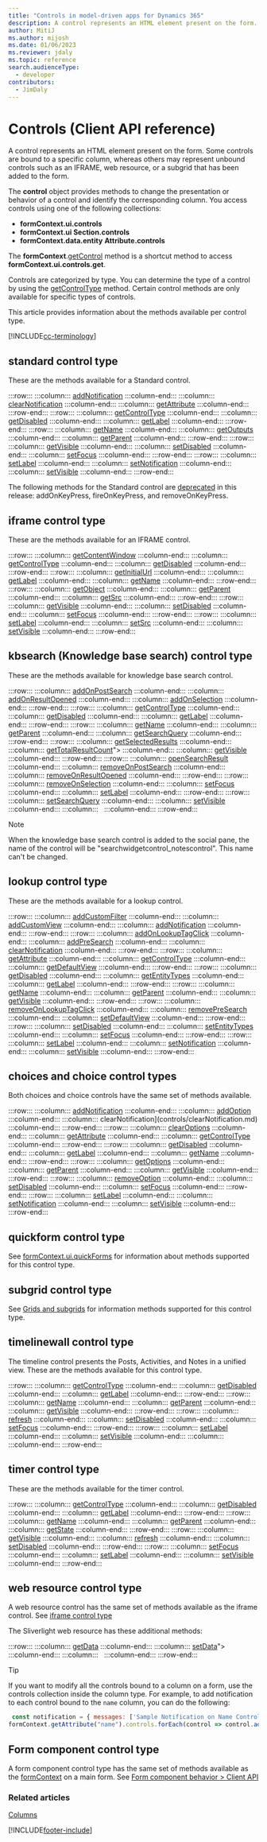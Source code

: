 ```yaml
---
title: "Controls in model-driven apps for Dynamics 365"
description: A control represents an HTML element present on the form.
author: MitiJ
ms.author: mijosh
ms.date: 01/06/2023
ms.reviewer: jdaly
ms.topic: reference
search.audienceType: 
  - developer
contributors:
  - JimDaly
---
```

# Controls (Client API reference)

A control represents an HTML element present on the form. Some controls are bound to a specific column, whereas others may represent unbound controls such as an IFRAME, web resource, or a subgrid that has been added to the form. 

The **control** object provides methods to change the presentation or behavior of a control and identify the corresponding column. You access controls using one of the following collections: 

- **formContext.ui.controls**
- **formContext.ui Section.controls**
- **formContext.data.entity** **Attribute.controls**

The **formContext**.[getControl](controls/getControl.md) method is a shortcut method to access **formContext.ui.controls.get**. 

Controls are categorized by type. You can determine the type of a control by using the [getControlType](controls/getControlType.md) method. Certain control methods are only available for specific types of controls.

This article provides information about the methods available per control type. 

[!INCLUDE[cc-terminology](../../../data-platform/includes/cc-terminology.md)]

## standard control type

These are the methods available for a Standard control.

:::row:::
   :::column:::
      [addNotification](controls/addNotification.md)
   :::column-end:::
   :::column:::
      [clearNotification](controls/clearNotification.md)
   :::column-end:::
   :::column:::
      [getAttribute](controls/getAttribute.md)
   :::column-end:::
:::row-end:::
:::row:::
   :::column:::
      [getControlType](controls/getControlType.md)
   :::column-end:::
   :::column:::
      [getDisabled](controls/getDisabled.md)
   :::column-end:::
   :::column:::
      [getLabel](controls/getLabel.md)
   :::column-end:::
:::row-end:::
:::row:::
   :::column:::
      [getName](controls/getName.md)
   :::column-end:::
   :::column:::
      [getOutputs](controls/getoutputs.md)
   :::column-end:::
   :::column:::
      [getParent](controls/getParent.md)
   :::column-end:::
:::row-end:::
:::row:::
   :::column:::
      [getVisible](controls/getVisible.md)
   :::column-end:::
   :::column:::
      [setDisabled](controls/setDisabled.md)
   :::column-end:::
   :::column:::
      [setFocus](controls/setFocus.md)
   :::column-end:::
:::row-end:::
:::row:::
   :::column:::
      [setLabel](controls/setLabel.md)
   :::column-end:::
   :::column:::
      [setNotification](controls/setNotification.md)
   :::column-end:::
   :::column:::
      [setVisible](controls/setVisible.md)
   :::column-end:::
:::row-end:::


The following methods for the Standard control are [deprecated](/dynamics365/get-started/whats-new/customer-engagement/important-changes-coming#some-client-apis-are-deprecated) in this release: addOnKeyPress, fireOnKeyPress, and removeOnKeyPress.

## iframe control type

These are the methods available for an IFRAME control.

:::row:::
   :::column:::
      [getContentWindow](controls/getContentWindow.md)
   :::column-end:::
   :::column:::
      [getControlType](controls/getControlType.md)
   :::column-end:::
   :::column:::
      [getDisabled](controls/getDisabled.md)
   :::column-end:::
:::row-end:::
:::row:::
   :::column:::
      [getInitialUrl](controls/getInitialUrl.md)
   :::column-end:::
   :::column:::
      [getLabel](controls/getLabel.md)
   :::column-end:::
   :::column:::
      [getName](controls/getName.md)
   :::column-end:::
:::row-end:::
:::row:::
   :::column:::
      [getObject](controls/getObject.md)
   :::column-end:::
   :::column:::
      [getParent](controls/getParent.md)
   :::column-end:::
   :::column:::
      [getSrc](controls/getSrc.md)
   :::column-end:::
:::row-end:::
:::row:::
   :::column:::
      [getVisible](controls/getVisible.md)
   :::column-end:::
   :::column:::
      [setDisabled](controls/setDisabled.md)
   :::column-end:::
   :::column:::
      [setFocus](controls/setFocus.md)
   :::column-end:::
:::row-end:::
:::row:::
   :::column:::
      [setLabel](controls/setLabel.md)
   :::column-end:::
   :::column:::
      [setSrc](controls/setSrc.md)
   :::column-end:::
   :::column:::
      [setVisible](controls/setVisible.md)
   :::column-end:::
:::row-end:::

## kbsearch (Knowledge base search) control type

These are the methods available for knowledge base search control.

:::row:::
   :::column:::
      [addOnPostSearch](controls/addOnPostSearch.md)
   :::column-end:::
   :::column:::
      [addOnResultOpened](controls/addOnResultOpened.md)
   :::column-end:::
   :::column:::
      [addOnSelection](controls/addOnSelection.md)
   :::column-end:::
:::row-end:::
:::row:::
   :::column:::
      [getControlType](controls/getControlType.md)
   :::column-end:::
   :::column:::
      [getDisabled](controls/getDisabled.md)
   :::column-end:::
   :::column:::
      [getLabel](controls/getLabel.md)
   :::column-end:::
:::row-end:::
:::row:::
   :::column:::
      [getName](controls/getName.md)
   :::column-end:::
   :::column:::
      [getParent](controls/getParent.md)
   :::column-end:::
   :::column:::
      [getSearchQuery](controls/getSearchQuery.md)
   :::column-end:::
:::row-end:::
:::row:::
   :::column:::
      [getSelectedResults](controls/getSelectedResults.md)
   :::column-end:::
   :::column:::
      [getTotalResultCount](controls/getTotalResultCount.md)">
   :::column-end:::
   :::column:::
      [getVisible](controls/getVisible.md)
   :::column-end:::
:::row-end:::
:::row:::
   :::column:::
      [openSearchResult](controls/openSearchResult.md)
   :::column-end:::
   :::column:::
      [removeOnPostSearch](controls/removeOnPostSearch.md)
   :::column-end:::
   :::column:::
      [removeOnResultOpened](controls/removeOnResultOpened.md)
   :::column-end:::
:::row-end:::
:::row:::
   :::column:::
      [removeOnSelection](controls/removeOnSelection.md)
   :::column-end:::
   :::column:::
      [setFocus](controls/setFocus.md)
   :::column-end:::
   :::column:::
      [setLabel](controls/setLabel.md)
   :::column-end:::
:::row-end:::
:::row:::
   :::column:::
      [setSearchQuery](controls/setSearchQuery.md)
   :::column-end:::
   :::column:::
      [setVisible](controls/setVisible.md)
   :::column-end:::
   :::column:::
      &nbsp;
   :::column-end:::
:::row-end:::



>[!NOTE]
>When the knowledge base search control is added to the social pane, the name of the control will be "searchwidgetcontrol_notescontrol". This name can't be changed. 

## lookup control type

These are the methods available for a lookup control.

:::row:::
   :::column:::
      [addCustomFilter](controls/addCustomFilter.md)
   :::column-end:::
   :::column:::
      [addCustomView](controls/addCustomView.md)
   :::column-end:::
   :::column:::
      [addNotification](controls/addNotification.md)
   :::column-end:::
:::row-end:::
:::row:::
   :::column:::
      [addOnLookupTagClick](controls/addOnLookupTagClick.md)
   :::column-end:::
   :::column:::
      [addPreSearch](controls/addPreSearch.md)
   :::column-end:::
   :::column:::
      [clearNotification](controls/clearNotification.md)
   :::column-end:::
:::row-end:::
:::row:::
   :::column:::
      [getAttribute](controls/getAttribute.md)
   :::column-end:::
   :::column:::
      [getControlType](controls/getControlType.md)
   :::column-end:::
   :::column:::
      [getDefaultView](controls/getDefaultView.md)
   :::column-end:::
:::row-end:::
:::row:::
   :::column:::
      [getDisabled](controls/getDisabled.md)
   :::column-end:::
   :::column:::
      [getEntityTypes](controls/getEntityTypes.md)
   :::column-end:::
   :::column:::
      [getLabel](controls/getLabel.md)
   :::column-end:::
:::row-end:::
:::row:::
   :::column:::
      [getName](controls/getName.md)
   :::column-end:::
   :::column:::
      [getParent](controls/getParent.md)
   :::column-end:::
   :::column:::
      [getVisible](controls/getVisible.md)
   :::column-end:::
:::row-end:::
:::row:::
   :::column:::
      [removeOnLookupTagClick](controls/removeOnLookupTagClick.md)
   :::column-end:::
   :::column:::
      [removePreSearch](controls/removePreSearch.md)
   :::column-end:::
   :::column:::
      [setDefaultView](controls/setDefaultView.md)
   :::column-end:::
:::row-end:::
:::row:::
   :::column:::
      [setDisabled](controls/setDisabled.md)
   :::column-end:::
   :::column:::
      [setEntityTypes](controls/setEntityTypes.md)
   :::column-end:::
   :::column:::
      [setFocus](controls/setFocus.md)
   :::column-end:::
:::row-end:::
:::row:::
   :::column:::
      [setLabel](controls/setLabel.md)
   :::column-end:::
   :::column:::
      [setNotification](controls/setNotification.md)
   :::column-end:::
   :::column:::
      [setVisible](controls/setVisible.md)
   :::column-end:::
:::row-end:::




## choices and choice control types

Both choices and choice controls have the same set of methods available.

:::row:::
   :::column:::
      [addNotification](controls/addNotification.md)
   :::column-end:::
   :::column:::
      [addOption](controls/addOption.md)
   :::column-end:::
   :::column:::
      clearNotification](controls/clearNotification.md)
   :::column-end:::
:::row-end:::
:::row:::
   :::column:::
      [clearOptions](controls/clearOptions.md)
   :::column-end:::
   :::column:::
      [getAttribute](controls/getAttribute.md)
   :::column-end:::
   :::column:::
      [getControlType](controls/getControlType.md)
   :::column-end:::
:::row-end:::
:::row:::
   :::column:::
      [getDisabled](controls/getDisabled.md)
   :::column-end:::
   :::column:::
      [getLabel](controls/getLabel.md)
   :::column-end:::
   :::column:::
      [getName](controls/getName.md)
   :::column-end:::
:::row-end:::
:::row:::
   :::column:::
      [getOptions](controls/getOptions.md)
   :::column-end:::
   :::column:::
      [getParent](controls/getParent.md)
   :::column-end:::
   :::column:::
      [getVisible](controls/getVisible.md)
   :::column-end:::
:::row-end:::
:::row:::
   :::column:::
      [removeOption](controls/removeoption.md)
   :::column-end:::
   :::column:::
      [setDisabled](controls/setDisabled.md)
   :::column-end:::
   :::column:::
      [setFocus](controls/setFocus.md)
   :::column-end:::
:::row-end:::
:::row:::
   :::column:::
      [setLabel](controls/setLabel.md)
   :::column-end:::
   :::column:::
      [setNotification](controls/setNotification.md)
   :::column-end:::
   :::column:::
      [setVisible](controls/setVisible.md)
   :::column-end:::
:::row-end:::


## quickform control type

See [formContext.ui.quickForms](formcontext-ui-quickforms.md) for information about methods supported for this control type.

## subgrid control type

See [Grids and subgrids](grids.md) for information methods supported for this control type.

## timelinewall control type

The timeline control presents the Posts, Activities, and Notes in a unified view. These are the methods available for this control type.

:::row:::
   :::column:::
      [getControlType](controls/getControlType.md)
   :::column-end:::
   :::column:::
      [getDisabled](controls/getDisabled.md)
   :::column-end:::
   :::column:::
      [getLabel](controls/getLabel.md)
   :::column-end:::
:::row-end:::
:::row:::
   :::column:::
      [getName](controls/getName.md)
   :::column-end:::
   :::column:::
      [getParent](controls/getParent.md)
   :::column-end:::
   :::column:::
      [getVisible](controls/getVisible.md)
   :::column-end:::
:::row-end:::
:::row:::
   :::column:::
      [refresh](controls/refresh.md)
   :::column-end:::
   :::column:::
      [setDisabled](controls/setDisabled.md)
   :::column-end:::
   :::column:::
      [setFocus](controls/setFocus.md)
   :::column-end:::
:::row-end:::
:::row:::
   :::column:::
      [setLabel](controls/setLabel.md)
   :::column-end:::
   :::column:::
      [setVisible](controls/setVisible.md)
   :::column-end:::
   :::column:::
      &nbsp;
   :::column-end:::
:::row-end:::



## timer control type

These are the methods available for the timer control.

:::row:::
   :::column:::
      [getControlType](controls/getControlType.md)
   :::column-end:::
   :::column:::
      [getDisabled](controls/getDisabled.md)
   :::column-end:::
   :::column:::
      [getLabel](controls/getLabel.md)
   :::column-end:::
:::row-end:::
:::row:::
   :::column:::
      [getName](controls/getName.md)
   :::column-end:::
   :::column:::
      [getParent](controls/getParent.md)
   :::column-end:::
   :::column:::
      [getState](controls/getState.md)
   :::column-end:::
:::row-end:::
:::row:::
   :::column:::
      [getVisible](controls/getVisible.md)
   :::column-end:::
   :::column:::
      [refresh](controls/refresh.md)
   :::column-end:::
   :::column:::
      [setDisabled](controls/setDisabled.md)
   :::column-end:::
:::row-end:::
:::row:::
   :::column:::
      [setFocus](controls/setFocus.md)
   :::column-end:::
   :::column:::
      [setLabel](controls/setLabel.md)
   :::column-end:::
   :::column:::
      [setVisible](controls/setVisible.md)
   :::column-end:::
:::row-end:::


## web resource control type

A web resource control has the same set of methods available as the iframe control. See [iframe control type](#iframe-control-type)

The Sliverlight web resource has these additional methods: 

:::row:::
   :::column:::
      [getData](controls/getData.md)
   :::column-end:::
   :::column:::
      [setData](controls/setData.md)">
   :::column-end:::
   :::column:::
      &nbsp;
   :::column-end:::
:::row-end:::




> [!TIP]
> If you want to modify all the controls bound to a column on a form, use the controls collection inside the column type. For example, to add notification to each control bound to the `name` column, you can do the following:
 >  ```JavaScript
 >   const notification = { messages: ['Sample Notification on Name Controls'], notificationLevel: 'RECOMMENDATION', uniqueId: 'my_unique_id'};
 >  formContext.getAttribute("name").controls.forEach(control => control.addNotification(notification));
 > ```

## Form component control type

A form component control type has the same set of methods available as the [formContext](../clientapi-form-context.md) on a main form. See [Form component behavior > Client API](../../../../maker/model-driven-apps/form-component-control.md#client-api)

### Related articles

[Columns](attributes.md)


[!INCLUDE[footer-include](../../../../includes/footer-banner.md)]
